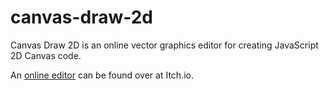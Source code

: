 # canvas-draw-2d
Canvas Draw 2D is an online vector graphics editor for creating JavaScript 2D Canvas code.

An [online editor](https://donitz.itch.io/canvas-draw-2d) can be found over at Itch.io.
